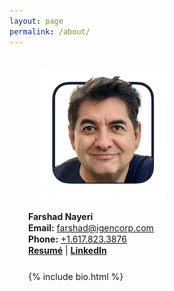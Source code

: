 ```yaml
---
layout: page
permalink: /about/
---
```


<style>
   

    .photo {
        float: left;
        width: 200px;
        padding: 20px;
        margin: 0;
    }

    .about {
        padding-left: 30px;
        float: right;
    }

    div.container {
        display: flex;
        flex-direction: column;
        justify-content: left;
        align-items: flex-start;
    }

    p {
        padding-bottom: 10px;
        font-size: 1em;
    }

    .medium {
        font-size: 1.0em;
        line-height: 1.3em;
    }

    a {
        font-size: 1.0em;
    }

    ul {
        list-style: none; /* Remove default bullets */
        padding-left: 0;
    }

    ul li {
        position: relative;
        padding-left: 20px; /* Space for the custom bullet */
    }

   


</style>

<div class="container">
        <article class="about" >
            <img class='photo' src='/assets/about/farshad-nayeri.png'>
            <p class='medium'>
                <br/><b >Farshad Nayeri</b>
                <br/><b>Email:</b> <a href="mailto:farshad@igencorp.com">farshad@igencorp.com</a>
                <br/><b>Phone:</b> <a href="tel:+16178233876">+1.617.823.3876</a>
                <br/><a href="./resume/Farshad-Nayeri-Resume.pdf" target="_blank"><b>Resumé</b></a> | 
                <a href="https://www.linkedin.com/in/farshadnayeri/" target="_blank"><b>LinkedIn</b></a>
            </p>
           {% include bio.html %} 
        </article>
</div>